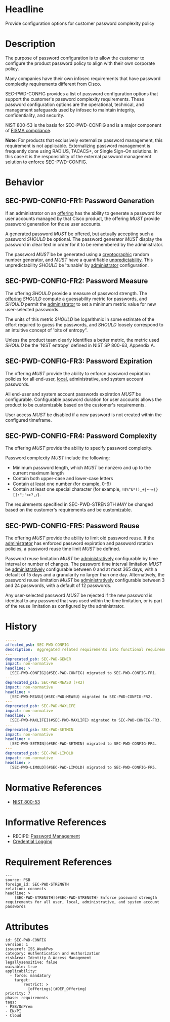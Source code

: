 # Headline

Provide configuration options for customer password complexity policy

# Description

The purpose of password configuration is to allow the customer to configure the product password policy to align with their own corporate policy.

Many companies have their own infosec requirements that have password complexity requirements different from Cisco.

SEC-PWD-CONFIG provides a list of password configuration options that support the customer's password complexity requirements. These password configuration options are the operational, technical, and management safeguards used by infosec to maintain integrity, confidentiality, and security.

NIST 800-53 is the basis for SEC-PWD-CONFIG and is a major component of [FISMA compliance](https://digitalguardian.com/blog/what-fisma-compliance-fisma-definition-requirements-penalties-and-more).

**Note**: For products that exclusively externalize password management, this requirement is not applicable. Externalizing password management is frequently done using RADIUS, TACACS+, or Single Sign-On solutions.  In this case it is the responsibility of the external password management solution to enforce SEC-PWD-CONFIG.

# Behavior

## SEC-PWD-CONFIG-FR1: Password Generation

If an administrator on an [offering](https://cserv.cisco.com/library/glossary/CG33) has the ability to generate a password for user accounts managed by that Cisco product, the offering _MUST_ provide password generation for those user accounts.

A generated password _MUST_ be offered, but actually accepting such a password _SHOULD_ be optional.  The password generator _MUST_ display the password in clear text in order for it to be remembered by the administrator.

The password _MUST_ be be generated using a [cryptographic](https://cserv.cisco.com/library/glossary/CG1) random number generator, and _MUST_ have a quantifiable [unpredictability](https://cserv.cisco.com/library/glossary/CG114). This unpredictability _SHOULD_ be 'tunable' by [administrator](https://cserv.cisco.com/library/glossary/CG11) configuration.

## SEC-PWD-CONFIG-FR2: Password Measure

The offering _SHOULD_ provide a measure of password strength. The [offering](https://cserv.cisco.com/library/glossary/CG33) _SHOULD_ compute a guessability metric for passwords, and _SHOULD_ permit the [administrator](https://cserv.cisco.com/library/glossary/CG11) to set a minimum metric value for new user-selected passwords.

The units of this metric _SHOULD_ be logarithmic in some estimate of the effort required to guess the passwords, and _SHOULD_ loosely correspond to an intuitive concept of 'bits of entropy".

Unless the product team clearly identifies a better metric, the metric used _SHOULD_ be the 'NIST entropy' defined in NIST SP 800-63, Appendix A.

## SEC-PWD-CONFIG-FR3: Password Expiration

The offering _MUST_ provide the ability to enforce password expiration policies for all end-user, [local](https://cserv.cisco.com/library/glossary/CG97), administrative, and system account passwords.

All end-user and system account passwords expiration _MUST_ be configurable.  Configurable password duration for user accounts allows the product to be customizable based on the customer's requirements.

User access _MUST_ be disabled if a new password is not created within the configured timeframe.

## SEC-PWD-CONFIG-FR4: Password Complexity

The offering _MUST_ provide the ability to specify password complexity.

Password complexity _MUST_ include the following:

* Minimum password length, which _MUST_ be nonzero and up to the current maximum length
* Contain both upper-case and lower-case letters
* Contain at least one number (for example, 0-9)
* Contain at least one special character (for example, `!$%^&*()_+|~-={}[]:";'<>?,/`).

The requirements specified in SEC-PWD-STRENGTH _MAY_ be changed based on the customer's requirements and be customizable.

## SEC-PWD-CONFIG-FR5: Password Reuse

The offering _MUST_ provide the ability to limit old password reuse. If the [administrator](https://cserv.cisco.com/library/glossary/CG11) has enforced password expiration and password rotation policies, a password reuse time limit _MUST_ be defined.

Password reuse limitation _*MUST*_ be [administratively](https://cserv.cisco.com/library/glossary/CG11) configurable by time interval or number of changes.  The password time interval limitation *MUST* be [administratively](https://cserv.cisco.com/library/glossary/CG11) configurable between 0 and at most 365 days, with a default of 15 days and a granularity no larger than one day.  Alternatively, the password reuse limitation _MUST_ be [administratively](https://cserv.cisco.com/library/glossary/CG11) configurable between 3 and 24 passwords, with a default of 12 passwords.

Any user-selected password _MUST_ be rejected if the new password is identical to any password that was used within the time limitation, or is part of the reuse limitation as configured by the administrator.

# History

```yaml
-----
affected_psb: SEC-PWD-CONFIG
description:  Aggregated related requirements into functional requirements.
---
deprecated_psb: SEC-PWD-GENER
impact: non-normative
headline: >
  [SEC-PWD-CONFIG](#SEC-PWD-CONFIG) migrated to SEC-PWD-CONFIG-FR1.
---
deprecated_psb: SEC-PWD-MEASU (FR2)
impact: non-normative
headline: >
  [SEC-PWD-MEASU](#SEC-PWD-MEASU) migrated to SEC-PWD-CONFIG-FR2.
---
deprecated_psb: SEC-PWD-MAXLIFE
impact: non-normative
headline: >
  [SEC-PWD-MAXLIFE](#SEC-PWD-MAXLIFE) migrated to SEC-PWD-CONFIG-FR3.
---
deprecated_psb: SEC-PWD-SETMIN
impact: non-normative
headline: >
  [SEC-PWD-SETMIN](#SEC-PWD-SETMIN) migrated to SEC-PWD-CONFIG-FR4.
---
deprecated_psb: SEC-PWD-LIMOLD
impact: non-normative
headline: >
  [SEC-PWD-LIMOLD](#SEC-PWD-LIMOLD) migrated to SEC-PWD-CONFIG-FR5.
```

# Normative References

* [NIST 800-53](https://nvd.nist.gov/800-53)

# Informative References

* RECIPE: [Password Management](https://cisco.sharepoint.com/Sites/CiscoProductSecurityCookbook/SitePages/Password%20Management.aspx)
* [Credential Logging](https://wwwin-si.cisco.com/psb-requirements/#SEC-LOG-NOSENS)

# Requirement References

```
---
source: PSB
foreign_id: SEC-PWD-STRENGTH
relation: connects
headline: >
    [SEC-PWD-STRENGTH](#SEC-PWD-STRENGTH) Enforce password strength requirements for all user, local, administrative, and system account passwords
```

# Attributes

    id: SEC-PWD-CONFIG
    version: 1
    issueref: ISS_WeakPws
    category: Authentication and Authorization
    riskArea: Identity & Access Management
    legallysensitive: false
    waivable: true
    applicability:
      - force: mandatory
        target:
            restrict: >
              [offerings](#DEF_Offering)
    priority: 7
    phase: requirements
    tags:
    - PSB/OnPrem
    - EN/PI
    - Cloud
